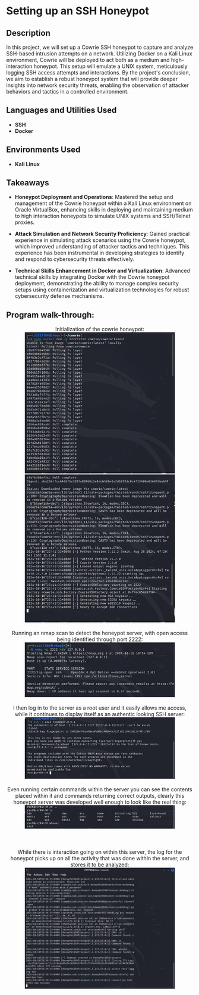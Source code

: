 <h1>Setting up an SSH Honeypot</h1>


<h2>Description</h2>
In this project, we will set up a Cowrie SSH honeypot to capture and analyze SSH-based intrusion attempts on a network. Utilizing Docker on a Kali Linux environment, Cowrie will be deployed to act both as a medium and high-interaction honeypot. This setup will emulate a UNIX system, meticulously logging SSH access attempts and interactions. By the project's conclusion, we aim to establish a robust honeypot system that will provide deeper insights into network security threats, enabling the observation of attacker behaviors and tactics in a controlled environment.<br />


<h2>Languages and Utilities Used</h2>


- <b>SSH</b>
- <b>Docker</b>

<h2>Environments Used </h2>

- <b>Kali Linux</b> 

<h2>Takeaways</h2>

- <b>Honeypot Deployment and Operations</b>: Mastered the setup and management of the Cowrie honeypot within a Kali Linux environment on Oracle VirtualBox, enhancing skills in deploying and maintaining medium to high interaction honeypots to simulate UNIX systems and SSH/Telnet proxies.


- <b>Attack Simulation and Network Security Proficiency</b>: Gained practical experience in simulating attack scenarios using the Cowrie honeypot, which improved understanding of attacker tactics and techniques. This experience has been instrumental in developing strategies to identify and respond to cybersecurity threats effectively.

- <b>Technical Skills Enhancement in Docker and Virtualization</b>: Advanced technical skills by integrating Docker with the Cowrie honeypot deployment, demonstrating the ability to manage complex security setups using containerization and virtualization technologies for robust cybersecurity defense mechanisms.


<h2>Program walk-through:</h2>

<p align="center">
Initialization of the cowrie honeypot: <br/>
<img src="honeypot initialization 1.PNG" height="80%" width="80%" alt="Disk Sanitization Steps"/>
<img src="honeypot initialization 2.PNG" height="80%" width="80%" alt="Disk Sanitization Steps"/>
<br />
<br />
Running an nmap scan to detect the honeypot server, with open access being identified through port 2222:  <br/>
<img src="nmap test scan.PNG" height="80%" width="80%" alt="Disk Sanitization Steps"/>
<br />
<br />
I then log in to the server as a root user and it easily allows me access, while it continues to display itself as an authentic looking SSH server: <br/>
<img src="access into ssh server.PNG" height="80%" width="80%" alt="Disk Sanitization Steps"/>
<br />
<br />
Even running certain commands within the server you can see the contents placed within it and commands returning correct outputs, clearly this honeypot server was developed well enough to look like the real thing: <br/>
<img src="fake server contents.PNG" height="80%" width="80%" alt="Disk Sanitization Steps"/>
<br />
<br />

<br />
<br />
While there is interaction going on within this server, the log for the honeypot picks up on all the activity that was done within the server, and stores it to be analyzed:  <br/>
<img src="honeypot log.PNG" height="80%" width="80%" alt="Disk Sanitization Steps"/>
<br />
<br />



</p>

<!--
 ```diff
- text in red
+ text in green
! text in orange
# text in gray
@@ text in purple (and bold)@@
```
--!>
